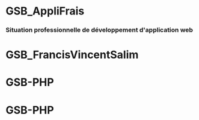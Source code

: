 # GSB_AppliFrais  
### Situation professionnelle de développement d'application web  


# GSB_FrancisVincentSalim
# GSB-PHP
# GSB-PHP
